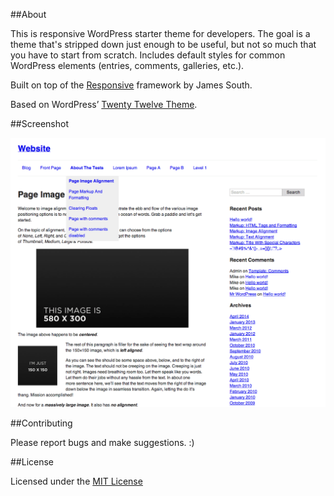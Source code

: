 ##About

This is responsive WordPress starter theme for developers. The goal is a theme that's stripped down just enough to be useful, but not so much that you have to start from scratch. Includes default styles for common WordPress elements (entries, comments, galleries, etc.).

Built on top of the [Responsive](http://responsivebp.com) framework by James South.

Based on WordPress’ [Twenty Twelve Theme](http://wordpress.org/themes/twentytwelve).

##Screenshot

![Screenshot](/screenshot-lg.png)

##Contributing

Please report bugs and make suggestions. :)

##License

Licensed under the [MIT License](http://opensource.org/licenses/MIT)
